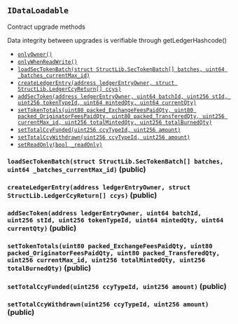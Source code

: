 [ICcyCollateralizable]: ICcyCollateralizable.md#ICcyCollateralizable
[ICcyCollateralizable-getTotalCcyFunded-uint256-]: ICcyCollateralizable.md#ICcyCollateralizable-getTotalCcyFunded-uint256-
[ICcyCollateralizable-getTotalCcyWithdrawn-uint256-]: ICcyCollateralizable.md#ICcyCollateralizable-getTotalCcyWithdrawn-uint256-
[ICcyCollateralizable-addCcyType-string-string-uint16-]: ICcyCollateralizable.md#ICcyCollateralizable-addCcyType-string-string-uint16-
[ICcyCollateralizable-fund-uint256-int256-address-]: ICcyCollateralizable.md#ICcyCollateralizable-fund-uint256-int256-address-
[ICcyCollateralizable-withdraw-uint256-int256-address-]: ICcyCollateralizable.md#ICcyCollateralizable-withdraw-uint256-int256-address-
[IChainlinkAggregator]: IChainlinkAggregator.md#IChainlinkAggregator
[IChainlinkAggregator-latestAnswer--]: IChainlinkAggregator.md#IChainlinkAggregator-latestAnswer--
[IChainlinkAggregator-latestTimestamp--]: IChainlinkAggregator.md#IChainlinkAggregator-latestTimestamp--
[IChainlinkAggregator-latestRound--]: IChainlinkAggregator.md#IChainlinkAggregator-latestRound--
[IChainlinkAggregator-getAnswer-uint256-]: IChainlinkAggregator.md#IChainlinkAggregator-getAnswer-uint256-
[IChainlinkAggregator-getTimestamp-uint256-]: IChainlinkAggregator.md#IChainlinkAggregator-getTimestamp-uint256-
[IChainlinkAggregator-AnswerUpdated-int256-uint256-uint256-]: IChainlinkAggregator.md#IChainlinkAggregator-AnswerUpdated-int256-uint256-uint256-
[IChainlinkAggregator-NewRound-uint256-address-]: IChainlinkAggregator.md#IChainlinkAggregator-NewRound-uint256-address-
[IDataLoadable]: #IDataLoadable
[IDataLoadable-loadSecTokenBatch-struct-StructLib-SecTokenBatch---uint64-]: #IDataLoadable-loadSecTokenBatch-struct-StructLib-SecTokenBatch---uint64-
[IDataLoadable-createLedgerEntry-address-struct-StructLib-LedgerCcyReturn---]: #IDataLoadable-createLedgerEntry-address-struct-StructLib-LedgerCcyReturn---
[IDataLoadable-addSecToken-address-uint64-uint256-uint256-uint64-uint64-]: #IDataLoadable-addSecToken-address-uint64-uint256-uint256-uint64-uint64-
[IDataLoadable-setTokenTotals-uint80-uint80-uint80-uint256-uint256-uint256-]: #IDataLoadable-setTokenTotals-uint80-uint80-uint80-uint256-uint256-uint256-
[IDataLoadable-setTotalCcyFunded-uint256-uint256-]: #IDataLoadable-setTotalCcyFunded-uint256-uint256-
[IDataLoadable-setTotalCcyWithdrawn-uint256-uint256-]: #IDataLoadable-setTotalCcyWithdrawn-uint256-uint256-
[IErc20]: IErc20.md#IErc20
[IErc20-transfer-address-uint256-]: IErc20.md#IErc20-transfer-address-uint256-
[IErc20-Transfer-address-address-uint256-]: IErc20.md#IErc20-Transfer-address-address-uint256-
[IErc20-Approval-address-address-uint256-]: IErc20.md#IErc20-Approval-address-address-uint256-
[IOwned]: IOwned.md#IOwned
[IOwned-onlyOwner--]: IOwned.md#IOwned-onlyOwner--
[IOwned-onlyWhenReadWrite--]: IOwned.md#IOwned-onlyWhenReadWrite--
[IOwned-setReadOnly-bool-]: IOwned.md#IOwned-setReadOnly-bool-
[IPublicViews]: IPublicViews.md#IPublicViews
[IPublicViews-MAX_BATCHES_PREVIEW-uint256]: IPublicViews.md#IPublicViews-MAX_BATCHES_PREVIEW-uint256
[IPublicViews-getLedgerHashcode--]: IPublicViews.md#IPublicViews-getLedgerHashcode--
[IPublicViews-transfer_feePreview-struct-StructLib-TransferArgs-]: IPublicViews.md#IPublicViews-transfer_feePreview-struct-StructLib-TransferArgs-
[IPublicViews-get_btcUsd--]: IPublicViews.md#IPublicViews-get_btcUsd--
[IPublicViews-get_ethUsd--]: IPublicViews.md#IPublicViews-get_ethUsd--
[IPublicViews-getCashflowData--]: IPublicViews.md#IPublicViews-getCashflowData--
[IPublicViews-version--]: IPublicViews.md#IPublicViews-version--
[IPublicViews-unit--]: IPublicViews.md#IPublicViews-unit--
[IPublicViews-getContractType--]: IPublicViews.md#IPublicViews-getContractType--
[IPublicViews-getContractSeal--]: IPublicViews.md#IPublicViews-getContractSeal--
[IPublicViews-getSecTokenTypes--]: IPublicViews.md#IPublicViews-getSecTokenTypes--
[IPublicViews-getLedgerOwners--]: IPublicViews.md#IPublicViews-getLedgerOwners--
[IPublicViews-getLedgerOwnerCount--]: IPublicViews.md#IPublicViews-getLedgerOwnerCount--
[IPublicViews-getLedgerOwner-uint256-]: IPublicViews.md#IPublicViews-getLedgerOwner-uint256-
[IPublicViews-getLedgerEntry-address-]: IPublicViews.md#IPublicViews-getLedgerEntry-address-
[IPublicViews-getSecToken-uint256-]: IPublicViews.md#IPublicViews-getSecToken-uint256-
[IPublicViews-getSecTokenBatchCount--]: IPublicViews.md#IPublicViews-getSecTokenBatchCount--
[IPublicViews-getSecTokenBatch-uint256-]: IPublicViews.md#IPublicViews-getSecTokenBatch-uint256-
[IPublicViews-readOnly--]: IPublicViews.md#IPublicViews-readOnly--
[IPublicViews-name--]: IPublicViews.md#IPublicViews-name--
[IPublicViews-symbol--]: IPublicViews.md#IPublicViews-symbol--
[IPublicViews-decimals--]: IPublicViews.md#IPublicViews-decimals--
[IPublicViews-totalSupply--]: IPublicViews.md#IPublicViews-totalSupply--
[IPublicViews-balanceOf-address-]: IPublicViews.md#IPublicViews-balanceOf-address-
[IPublicViews-getCcyTypes--]: IPublicViews.md#IPublicViews-getCcyTypes--
[IStBurnable]: IStBurnable.md#IStBurnable
[IStBurnable-burnTokens-address-uint256-uint256-]: IStBurnable.md#IStBurnable-burnTokens-address-uint256-uint256-
[IStBurnable-getSecToken_totalBurnedQty--]: IStBurnable.md#IStBurnable-getSecToken_totalBurnedQty--
[IStFees]: IStFees.md#IStFees
[IStFees-getFee-enum-IStFees-GetFeeType-uint256-address-]: IStFees.md#IStFees-getFee-enum-IStFees-GetFeeType-uint256-address-
[IStFees-getSecToken_totalExchangeFeesPaidQty--]: IStFees.md#IStFees-getSecToken_totalExchangeFeesPaidQty--
[IStFees-getSecToken_totalOriginatorFeesPaidQty--]: IStFees.md#IStFees-getSecToken_totalOriginatorFeesPaidQty--
[IStFees-getCcy_totalExchangeFeesPaid-uint256-]: IStFees.md#IStFees-getCcy_totalExchangeFeesPaid-uint256-
[IStFees-setFee_TokType-uint256-address-struct-StructLib-SetFeeArgs-]: IStFees.md#IStFees-setFee_TokType-uint256-address-struct-StructLib-SetFeeArgs-
[IStFees-setFee_CcyType-uint256-address-struct-StructLib-SetFeeArgs-]: IStFees.md#IStFees-setFee_CcyType-uint256-address-struct-StructLib-SetFeeArgs-
[IStLedger]: IStLedger.md#IStLedger
[IStLedger-addSecTokenType-string-]: IStLedger.md#IStLedger-addSecTokenType-string-
[IStMaster]: IStMaster.md#IStMaster
[IStMaster-sealContract--]: IStMaster.md#IStMaster-sealContract--
[IStMaster-AddedCcyType-uint256-string-string-]: IStMaster.md#IStMaster-AddedCcyType-uint256-string-string-
[IStMaster-CcyFundedLedger-uint256-address-int256-]: IStMaster.md#IStMaster-CcyFundedLedger-uint256-address-int256-
[IStMaster-CcyWithdrewLedger-uint256-address-int256-]: IStMaster.md#IStMaster-CcyWithdrewLedger-uint256-address-int256-
[IStMaster-AddedSecTokenType-uint256-string-]: IStMaster.md#IStMaster-AddedSecTokenType-uint256-string-
[IStMaster-BurnedFullSecToken-uint256-uint256-address-uint256-]: IStMaster.md#IStMaster-BurnedFullSecToken-uint256-uint256-address-uint256-
[IStMaster-BurnedPartialSecToken-uint256-uint256-address-uint256-]: IStMaster.md#IStMaster-BurnedPartialSecToken-uint256-uint256-address-uint256-
[IStMaster-MintedSecTokenBatch-uint256-uint256-address-uint256-uint256-]: IStMaster.md#IStMaster-MintedSecTokenBatch-uint256-uint256-address-uint256-uint256-
[IStMaster-MintedSecToken-uint256-uint256-uint256-address-uint256-]: IStMaster.md#IStMaster-MintedSecToken-uint256-uint256-uint256-address-uint256-
[IStMaster-AddedBatchMetadata-uint256-string-string-]: IStMaster.md#IStMaster-AddedBatchMetadata-uint256-string-string-
[IStMaster-SetBatchOriginatorFee_Token-uint256-struct-StructLib-SetFeeArgs-]: IStMaster.md#IStMaster-SetBatchOriginatorFee_Token-uint256-struct-StructLib-SetFeeArgs-
[IStMaster-SetBatchOriginatorFee_Currency-uint256-uint16-]: IStMaster.md#IStMaster-SetBatchOriginatorFee_Currency-uint256-uint16-
[IStMaster-TransferedLedgerCcy-address-address-uint256-uint256-enum-IStMaster-TransferType-]: IStMaster.md#IStMaster-TransferedLedgerCcy-address-address-uint256-uint256-enum-IStMaster-TransferType-
[IStMaster-TransferedFullSecToken-address-address-uint256-uint256-uint256-enum-IStMaster-TransferType-]: IStMaster.md#IStMaster-TransferedFullSecToken-address-address-uint256-uint256-uint256-enum-IStMaster-TransferType-
[IStMaster-TransferedPartialSecToken-address-address-uint256-uint256-uint256-uint256-enum-IStMaster-TransferType-]: IStMaster.md#IStMaster-TransferedPartialSecToken-address-address-uint256-uint256-uint256-uint256-enum-IStMaster-TransferType-
[IStMaster-TradedCcyTok-uint256-uint256-uint256-uint256-]: IStMaster.md#IStMaster-TradedCcyTok-uint256-uint256-uint256-uint256-
[IStMaster-SetFeeTokFix-uint256-address-uint256-]: IStMaster.md#IStMaster-SetFeeTokFix-uint256-address-uint256-
[IStMaster-SetFeeCcyFix-uint256-address-uint256-]: IStMaster.md#IStMaster-SetFeeCcyFix-uint256-address-uint256-
[IStMaster-SetFeeTokBps-uint256-address-uint256-]: IStMaster.md#IStMaster-SetFeeTokBps-uint256-address-uint256-
[IStMaster-SetFeeCcyBps-uint256-address-uint256-]: IStMaster.md#IStMaster-SetFeeCcyBps-uint256-address-uint256-
[IStMaster-SetFeeTokMin-uint256-address-uint256-]: IStMaster.md#IStMaster-SetFeeTokMin-uint256-address-uint256-
[IStMaster-SetFeeCcyMin-uint256-address-uint256-]: IStMaster.md#IStMaster-SetFeeCcyMin-uint256-address-uint256-
[IStMaster-SetFeeTokMax-uint256-address-uint256-]: IStMaster.md#IStMaster-SetFeeTokMax-uint256-address-uint256-
[IStMaster-SetFeeCcyMax-uint256-address-uint256-]: IStMaster.md#IStMaster-SetFeeCcyMax-uint256-address-uint256-
[IStMaster-SetFeeCcyPerThousand-uint256-address-uint256-]: IStMaster.md#IStMaster-SetFeeCcyPerThousand-uint256-address-uint256-
[IStMaster-Transfer-address-address-uint256-]: IStMaster.md#IStMaster-Transfer-address-address-uint256-
[IStMaster-Approval-address-address-uint256-]: IStMaster.md#IStMaster-Approval-address-address-uint256-
[IStMaster-IssuanceSubscribed-address-address-uint256-uint256-uint256-uint256-]: IStMaster.md#IStMaster-IssuanceSubscribed-address-address-uint256-uint256-uint256-uint256-
[IStMintable]: IStMintable.md#IStMintable
[IStMintable-mintSecTokenBatch-uint256-uint256-int64-address-payable-struct-StructLib-SetFeeArgs-uint16-string---string---]: IStMintable.md#IStMintable-mintSecTokenBatch-uint256-uint256-int64-address-payable-struct-StructLib-SetFeeArgs-uint16-string---string---
[IStMintable-addMetaSecTokenBatch-uint64-string-string-]: IStMintable.md#IStMintable-addMetaSecTokenBatch-uint64-string-string-
[IStMintable-setOriginatorFeeTokenBatch-uint64-struct-StructLib-SetFeeArgs-]: IStMintable.md#IStMintable-setOriginatorFeeTokenBatch-uint64-struct-StructLib-SetFeeArgs-
[IStMintable-setOriginatorFeeCurrencyBatch-uint64-uint16-]: IStMintable.md#IStMintable-setOriginatorFeeCurrencyBatch-uint64-uint16-
[IStMintable-getSecToken_countMinted--]: IStMintable.md#IStMintable-getSecToken_countMinted--
[IStMintable-getSecToken_totalMintedQty--]: IStMintable.md#IStMintable-getSecToken_totalMintedQty--
[IStPayable]: IStPayable.md#IStPayable
[IStPayable-fallback--]: IStPayable.md#IStPayable-fallback--
[IStPayable-setIssuerValues-uint256-uint256-uint256-]: IStPayable.md#IStPayable-setIssuerValues-uint256-uint256-uint256-
[IStTransferable]: IStTransferable.md#IStTransferable
[IStTransferable-transferOrTrade-struct-StructLib-TransferArgs-]: IStTransferable.md#IStTransferable-transferOrTrade-struct-StructLib-TransferArgs-
[IStTransferable-getCcy_totalTransfered-uint256-]: IStTransferable.md#IStTransferable-getCcy_totalTransfered-uint256-
[IStTransferable-getSecToken_totalTransferedQty--]: IStTransferable.md#IStTransferable-getSecToken_totalTransferedQty--
[StructLib]: StructLib.md#StructLib
[StructLib-sufficientTokens-struct-StructLib-LedgerStruct-address-uint256-uint256-uint256-]: StructLib.md#StructLib-sufficientTokens-struct-StructLib-LedgerStruct-address-uint256-uint256-uint256-
[StructLib-sufficientCcy-struct-StructLib-LedgerStruct-address-uint256-int256-int256-int256-]: StructLib.md#StructLib-sufficientCcy-struct-StructLib-LedgerStruct-address-uint256-int256-int256-int256-
## <span id="IDataLoadable"></span> `IDataLoadable`

Contract upgrade methods


Data integrity between upgrades is verifiable through getLedgerHashcode()

- [`onlyOwner()`][IOwned-onlyOwner--]
- [`onlyWhenReadWrite()`][IOwned-onlyWhenReadWrite--]
- [`loadSecTokenBatch(struct StructLib.SecTokenBatch[] batches, uint64 _batches_currentMax_id)`][IDataLoadable-loadSecTokenBatch-struct-StructLib-SecTokenBatch---uint64-]
- [`createLedgerEntry(address ledgerEntryOwner, struct StructLib.LedgerCcyReturn[] ccys)`][IDataLoadable-createLedgerEntry-address-struct-StructLib-LedgerCcyReturn---]
- [`addSecToken(address ledgerEntryOwner, uint64 batchId, uint256 stId, uint256 tokenTypeId, uint64 mintedQty, uint64 currentQty)`][IDataLoadable-addSecToken-address-uint64-uint256-uint256-uint64-uint64-]
- [`setTokenTotals(uint80 packed_ExchangeFeesPaidQty, uint80 packed_OriginatorFeesPaidQty, uint80 packed_TransferedQty, uint256 currentMax_id, uint256 totalMintedQty, uint256 totalBurnedQty)`][IDataLoadable-setTokenTotals-uint80-uint80-uint80-uint256-uint256-uint256-]
- [`setTotalCcyFunded(uint256 ccyTypeId, uint256 amount)`][IDataLoadable-setTotalCcyFunded-uint256-uint256-]
- [`setTotalCcyWithdrawn(uint256 ccyTypeId, uint256 amount)`][IDataLoadable-setTotalCcyWithdrawn-uint256-uint256-]
- [`setReadOnly(bool _readOnly)`][IOwned-setReadOnly-bool-]

### <span id="IDataLoadable-loadSecTokenBatch-struct-StructLib-SecTokenBatch---uint64-"></span> `loadSecTokenBatch(struct StructLib.SecTokenBatch[] batches, uint64 _batches_currentMax_id)` (public)





### <span id="IDataLoadable-createLedgerEntry-address-struct-StructLib-LedgerCcyReturn---"></span> `createLedgerEntry(address ledgerEntryOwner, struct StructLib.LedgerCcyReturn[] ccys)` (public)





### <span id="IDataLoadable-addSecToken-address-uint64-uint256-uint256-uint64-uint64-"></span> `addSecToken(address ledgerEntryOwner, uint64 batchId, uint256 stId, uint256 tokenTypeId, uint64 mintedQty, uint64 currentQty)` (public)





### <span id="IDataLoadable-setTokenTotals-uint80-uint80-uint80-uint256-uint256-uint256-"></span> `setTokenTotals(uint80 packed_ExchangeFeesPaidQty, uint80 packed_OriginatorFeesPaidQty, uint80 packed_TransferedQty, uint256 currentMax_id, uint256 totalMintedQty, uint256 totalBurnedQty)` (public)





### <span id="IDataLoadable-setTotalCcyFunded-uint256-uint256-"></span> `setTotalCcyFunded(uint256 ccyTypeId, uint256 amount)` (public)





### <span id="IDataLoadable-setTotalCcyWithdrawn-uint256-uint256-"></span> `setTotalCcyWithdrawn(uint256 ccyTypeId, uint256 amount)` (public)





